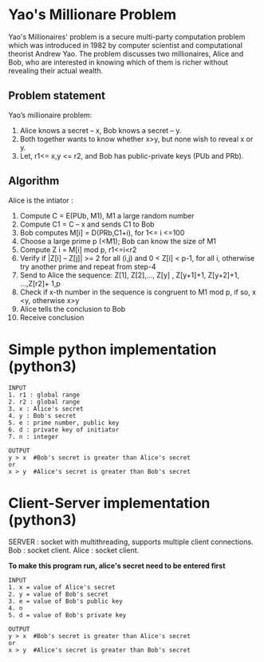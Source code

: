 # Yao's Millionare Problem
Yao's Millionaires' problem is a secure multi-party computation problem which was introduced in 1982 by computer scientist and computational theorist Andrew Yao. The problem discusses two millionaires, Alice and Bob, who are interested in knowing which of them is richer without revealing their actual wealth.

## Problem statement
Yao’s millionaire problem:
1. Alice knows a secret – x, Bob knows a secret – y.
2. Both together wants to know whether x>y, but none wish to reveal x or y.
3. Let, r1<= x,y <= r2, and Bob has public-private keys (PUb and PRb).

## Algorithm
Alice is the intiator :
1. Compute C = E(PUb, M1), M1 a large random number
2. Compute C1 = C – x and sends C1 to Bob
3. Bob computes M[i] = D(PRb,C1+i), for 1<= i <=100
4. Choose a large prime p (<M1); Bob can know the size of M1
5. Compute Z i = M[i] mod p, r1<=i<r2
6. Verify if |Z[i] – Z[j]| >= 2 for all (i,j) and 0 < Z[i] < p-1, for all i, otherwise try another prime and repeat from step-4
7. Send to Alice the sequence: Z[1], Z[2],..., Z[y] , Z[y+1]+1, Z[y+2]+1, ...,Z[r2]+ 1,p
8. Check if x-th number in the sequence is congruent to M1 mod p, if so, x <y, otherwise x>y
9. Alice tells the conclusion to Bob
10. Receive conclusion
# Simple python implementation (python3)
``` 
INPUT
1. r1 : global range 
2. r2 : global range 
3. x : Alice's secret
4. y : Bob's secret
5. e : prime number, public key 
6. d : private key of initiator
7. n : integer
```
```
OUTPUT
y > x  #Bob's secret is greater than Alice's secret
or
x > y  #Alice's secret is greater than Bob's secret
```
# Client-Server implementation (python3)
SERVER : socket with multithreading, supports multiple client connections.
Bob : socket client.
Alice : socket client.

**To make this program run, alice's secret need to be entered first**
```
INPUT
1. x = value of Alice's secret
2. y = value of Bob's secret
3. e = value of Bob's public key
4. n
5. d = value of Bob's private key
```
```
OUTPUT
y > x  #Bob's secret is greater than Alice's secret
or
x > y  #Alice's secret is greater than Bob's secret
```
